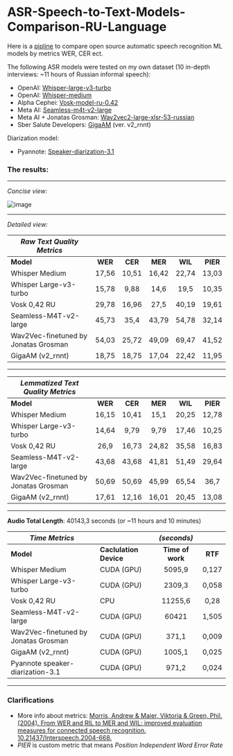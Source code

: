 # ASR-Speech-to-Text-Models-Comparison-RU-Language
Here is a [pipline](https://github.com/JUMEX365/ASR-Speech-to-Text-RU-Models-Comparison/blob/main/ASR_models_comparison_pipeline.ipynb) to compare open source automatic speech recognition ML models by metrics WER, CER ect.

The following ASR models were tested on my own dataset (10 in-depth interviews: ~11 hours of Russian informal speech):
- OpenAI: [Whisper-large-v3-turbo](https://huggingface.co/openai/whisper-large-v3-turbo)
- OpenAI: [Whisper-medium](https://huggingface.co/openai/whisper-medium)
- Alpha Cephei: [Vosk-model-ru-0.42](https://alphacephei.com/vosk)
- Meta AI: [Seamless-m4t-v2-large](https://huggingface.co/facebook/seamless-m4t-v2-large)
- Meta AI + Jonatas Grosman: [Wav2vec2-large-xlsr-53-russian](https://huggingface.co/jonatasgrosman/wav2vec2-large-xlsr-53-russian)
- Sber Salute Developers: [GigaAM](https://github.com/salute-developers/GigaAM) (ver. v2_rnnt)

Diarization model: 
- Pyannote: [Speaker-diarization-3.1](https://huggingface.co/pyannote/speaker-diarization-3.1)

### **The results:**

------------------------------------------------------------------------------------------------------------------------

_Concise view:_

![image](https://github.com/user-attachments/assets/c71af1a5-ae1c-45bb-800f-3d5611fefb33)

------------------------------------------------------------------------------------------------------------------------

_Detailed view:_

|**_Raw Text Quality Metrics_**        |                                |         |         |         |          |
|--------------------------------------|:------------------------------:|:-------:|:-------:|:-------:|:--------:|
| **Model**                            |             **WER**            | **CER** | **MER** | **WIL** | **PIER** |
| Whisper Medium                       |                          17,56 |   10,51 |   16,42 |   22,74 |    13,03 |
| Whisper Large-v3-turbo               |                          15,78 |    9,88 |    14,6 |    19,5 |    10,35 |
| Vosk 0,42 RU                         |                          29,78 |   16,96 |    27,5 |   40,19 |    19,61 |
| Seamless-M4T-v2-large                |                          45,73 |    35,4 |   43,79 |   54,78 |    32,14 |
| Wav2Vec-finetuned by Jonatas Grosman |                          54,03 |   25,72 |   49,09 |   69,47 |    41,52 |
| GigaAM (v2_rnnt)                     |                          18,75 |   18,75 |   17,04 |   22,42 |    11,95 |

------------------------------------------------------------------------------------------------------------------------

|**_Lemmatized Text Quality Metrics_** |                                       |         |         |         |          |
|--------------------------------------|:-------------------------------------:|:-------:|:-------:|:-------:|:--------:|
| **Model**                            |                **WER**                | **CER** | **MER** | **WIL** | **PIER** |
| Whisper Medium                       |                                 16,15 |   10,41 |    15,1 |   20,25 |    12,78 |
| Whisper Large-v3-turbo               |                                 14,64 |    9,79 |    9,79 |   17,46 |    10,25 |
| Vosk 0,42 RU                         |                                  26,9 |   16,73 |   24,82 |   35,58 |    16,83 |
| Seamless-M4T-v2-large                |                                 43,68 |   43,68 |   41,81 |   51,49 |    29,64 |
| Wav2Vec-finetuned by Jonatas Grosman |                                 50,69 |   50,69 |   45,99 |   65,54 |     36,7 |
| GigaAM (v2_rnnt)                     |                                 17,61 |   12,16 |   16,01 |   20,45 |    13,08 |

------------------------------------------------------------------------------------------------------------------------

**Audio Total Length**: 40143,3 seconds (or ~11 hours and 10 minutes)

|**_Time Metrics_**                    |                        | _(seconds)_                         |         | 
|--------------------------------------|------------------------|:-----------------------------------:|:-------:|
| **Model**                            | **Caclulation Device** | **Time of work**                    | **RTF** |
| Whisper Medium                       | CUDA (GPU)             |                              5095,9 |   0,127 |
| Whisper Large-v3-turbo               | CUDA (GPU)             |                              2309,3 |   0,058 |
| Vosk 0,42 RU                         | CPU                    |                             11255,6 |    0,28 |
| Seamless-M4T-v2-large                | CUDA (GPU)             |                               60421 |   1,505 |
| Wav2Vec-finetuned by Jonatas Grosman | CUDA (GPU)             |                               371,1 |   0,009 |
| GigaAM (v2_rnnt)                     | CUDA (GPU)             |                              1005,1 |   0,025 |
| Pyannote speaker-diarization-3.1     | CUDA (GPU)             |                               971,2 |   0,024 |

------------------------------------------------------------------------------------------------------------------------
### Clarifications
* More info about metrics: [Morris, Andrew & Maier, Viktoria & Green, Phil. (2004). From WER and RIL to MER and WIL: improved evaluation measures for connected speech recognition. 10.21437/Interspeech.2004-668.](https://www.researchgate.net/publication/221478089_From_WER_and_RIL_to_MER_and_WIL_improved_evaluation_measures_for_connected_speech_recognition)
* _PIER_ is custom metric that means _Position Independent Word Error Rate_

